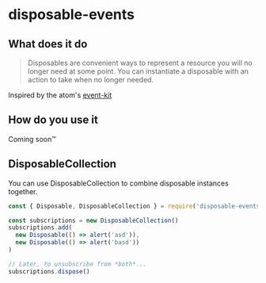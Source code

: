 # disposable-events

## What does it do

> Disposables are convenient ways to represent a resource you will no longer need at some point. You can instantiate a disposable with an action to take when no longer needed.

Inspired by the atom's [event-kit](https://github.com/atom/event-kit)

## How do you use it

Coming soon™️

## DisposableCollection

You can use DisposableCollection to combine disposable instances together.

```js
const { Disposable, DisposableCollection } = require('disposable-events')

const subscriptions = new DisposableCollection()
subscriptions.add(
  new Disposable(() => alert('asd')),
  new Disposable(() => alert('basd'))
)

// Later, to unsubscribe from *both*...
subscriptions.dispose()
```
